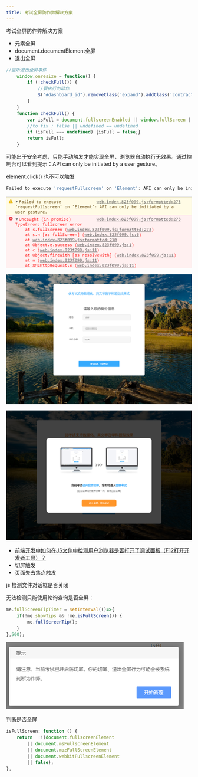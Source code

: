 ```yaml
---
title: 考试全屏防作弊解决方案
---
```


考试全屏防作弊解决方案

- 元素全屏
- document.documentElement全屏
- 退出全屏



```js
//监听退出全屏事件
    window.onresize = function() {
        if (!checkFull()) {
            //要执行的动作
            $("#dashboard_id").removeClass('expand').addClass('contract');//这里捡个懒，直接用JQ来改className
        }
    }
    function checkFull() {
        var isFull = document.fullscreenEnabled || window.fullScreen || document.webkitIsFullScreen || document.msFullscreenEnabled;
        //to fix : false || undefined == undefined
        if (isFull === undefined) {isFull = false;}
        return isFull;
    }
```



可能出于安全考虑，只能手动触发才能实现全屏，浏览器自动执行无效果。通过控制台可以看到提示：API can only be initiated by a user gesture。

element.click() 也不可以触发

```js
Failed to execute 'requestFullscreen' on 'Element': API can only be initiated by a user gesture.
```



![](/image/14.png)



![](/image/15.png)



![](/image/16.png)



- [前端开发中如何在JS文件中检测用户浏览器是否打开了调试面板（F12打开开发者工具）？](https://www.zhihu.com/question/24188524)
- 切屏触发
- 页面失去焦点触发





js 检测文件对话框是否关闭

无法检测只能使用轮询查询是否全屏：

```js
me.fullScreenTipTimer = setInterval(()=>{
    if(!me.showTips && !me.isFullScreen()) {
        me.fullScreenTip();
    }
},500);
```

![](/image/17.png)


判断是否全屏

```js
isFullScreen: function () {
    return  !!(document.fullscreenElement 
        || document.msFullscreenElement  
        || document.mozFullScreenElement 
        || document.webkitFullscreenElement 
        || false);
},
```

